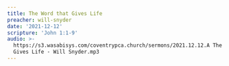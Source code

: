 ```yaml
---
title: The Word that Gives Life
preacher: will-snyder
date: '2021-12-12'
scripture: 'John 1:1-9'
audio: >-
  https://s3.wasabisys.com/coventrypca.church/sermons/2021.12.12.A The Word that
  Gives Life - Will Snyder.mp3
---
```

